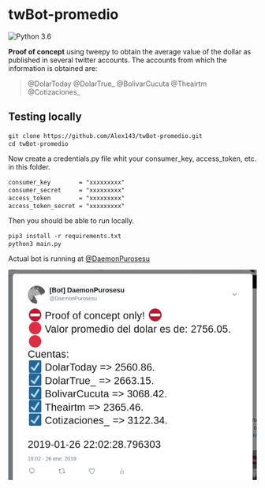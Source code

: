 # twBot-promedio 

![Python 3.6](https://img.shields.io/badge/python-3.6-blue.svg)


**Proof of concept** using tweepy to obtain the average value of the dollar as published in several twitter accounts. The accounts from which the information is obtained are: 

> @DolarToday
> @DolarTrue_
> @BolivarCucuta
> @Theairtm
> @Cotizaciones_

## Testing locally 



    git clone https://github.com/Alex143/twBot-promedio.git
    cd twBot-promedio 
    
Now create a credentials.py file whit your consumer_key, access_token, etc. in this folder. 

	consumer_key 		= "xxxxxxxxx"
	consumer_secret 	= "xxxxxxxxx"
	access_token 		= "xxxxxxxxx"
	access_token_secret = "xxxxxxxxx"
 
Then you should be able to run locally. 

    pip3 install -r requirements.txt
    python3 main.py 


Actual bot is running at [@DaemonPurosesu](https://twitter.com/DaemonPurosesu)


![Example IMG](example.png "Example")


